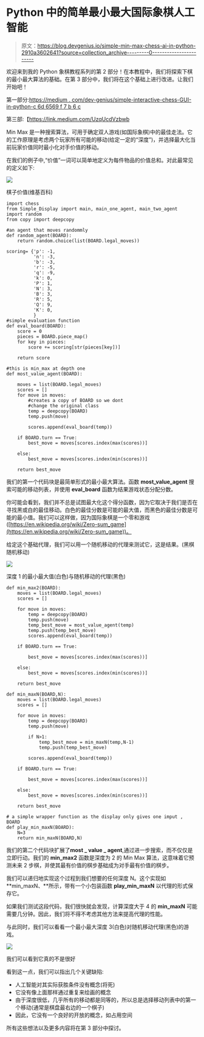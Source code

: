 # Python 中的简单最小最大国际象棋人工智能

> 原文：<https://blog.devgenius.io/simple-min-max-chess-ai-in-python-2910a3602641?source=collection_archive---------0----------------------->

欢迎来到我的 Python 象棋教程系列的第 2 部分！在本教程中，我们将探索下棋的最小最大算法的基础。在第 3 部分中，我们将在这个基础上进行改进。让我们开始吧！

第一部分:[https://medium . com/dev-genius/simple-interactive-chess-GUI-in-python-c 6d 6569 f 7 b 6 c](https://medium.com/dev-genius/simple-interactive-chess-gui-in-python-c6d6569f7b6c)

第三部:【https://link.medium.com/UzqUcdVzbwb 

Min Max 是一种搜索算法，可用于确定双人游戏(如国际象棋)中的最佳走法。它的工作原理是考虑两个玩家所有可能的移动(给定一定的“深度”)，并选择最大化当前玩家价值同时最小化对手价值的移动。

在我们的例子中,“价值”一词可以简单地定义为每件物品的价值总和。对此最常见的定义如下:

![](img/77f62cf06fca617b22abc9f234d4aad1.png)

棋子价值(维基百科)

```
import chess
from Simple_Display import main, main_one_agent, main_two_agent
import random
from copy import deepcopy

#an agent that moves randommly
def random_agent(BOARD):
    return random.choice(list(BOARD.legal_moves))

scoring= {'p': -1,
          'n': -3,
          'b': -3,
          'r': -5,
          'q': -9,
          'k': 0,
          'P': 1,
          'N': 3,
          'B': 3,
          'R': 5,
          'Q': 9,
          'K': 0,
          }
#simple evaluation function
def eval_board(BOARD):
    score = 0
    pieces = BOARD.piece_map()
    for key in pieces:
        score += scoring[str(pieces[key])]

    return score

#this is min_max at depth one
def most_value_agent(BOARD):

    moves = list(BOARD.legal_moves)
    scores = []
    for move in moves:
        #creates a copy of BOARD so we dont
        #change the original class
        temp = deepcopy(BOARD)
        temp.push(move)

        scores.append(eval_board(temp))

    if BOARD.turn == True:
        best_move = moves[scores.index(max(scores))]

    else:
        best_move = moves[scores.index(min(scores))]

    return best_move
```

我们的第一个代码块是最简单形式的最小最大算法。函数 **most_value_agent** 搜索可能的移动列表，并使用 **eval_board** 函数为结果游戏状态分配分数。

你可能会看到，我们并不总是试图最大化这个得分函数，因为它取决于我们是否在寻找黑或白的最佳移动。白色的最佳分数是可能的最大值，而黑色的最佳分数是可能的最小值。我们可以这样做，因为国际象棋是一个零和游戏([https://en.wikipedia.org/wiki/Zero-sum_game](https://en.wikipedia.org/wiki/Zero-sum_game))。

给定这个基础代理，我们可以用一个随机移动的代理来测试它，这是结果。(黑棋随机移动)

![](img/0b63464c53afd68ee2a4825100e4bf45.png)

深度 1 的最小最大值(白色)与随机移动的代理(黑色)

```
def min_max2(BOARD):
    moves = list(BOARD.legal_moves)
    scores = []

    for move in moves:
        temp = deepcopy(BOARD)
        temp.push(move)
        temp_best_move = most_value_agent(temp)
        temp.push(temp_best_move)
        scores.append(eval_board(temp))

    if BOARD.turn == True:

        best_move = moves[scores.index(max(scores))]

    else:
        best_move = moves[scores.index(min(scores))]

    return best_move

def min_maxN(BOARD,N):
    moves = list(BOARD.legal_moves)
    scores = []

    for move in moves:
        temp = deepcopy(BOARD)
        temp.push(move)

        if N>1:
            temp_best_move = min_maxN(temp,N-1)
            temp.push(temp_best_move)

        scores.append(eval_board(temp))

    if BOARD.turn == True:

        best_move = moves[scores.index(max(scores))]

    else:
        best_move = moves[scores.index(min(scores))]

    return best_move

# a simple wrapper function as the display only gives one imput , BOARD
def play_min_maxN(BOARD):
    N=3
    return min_maxN(BOARD,N)
```

我们的第二个代码块扩展了**most _ value _ agent**,通过进一步搜索，而不仅仅是立即行动。我们的 **min_max2** 函数是深度为 2 的 Min Max 算法，这意味着它预测未来 2 步棋，并使其最有价值的棋步基础成为对手最有价值的棋步。

我们可以递归地实现这个过程到我们想要的任何深度 N。这个实现如 **min_maxN、**所示，带有一个小包装函数 **play_min_maxN** 以代理的形式保存它。

如果我们测试这段代码，我们很快就会发现，计算深度大于 4 的 **min_maxN** 可能需要几分钟。因此，我们将不得不考虑其他方法来提高代理的性能。

与此同时，我们可以看看一个最小最大深度 3(白色)对随机移动代理(黑色)的游戏。

![](img/fd8d835f96fc38b5f28a89a9adb824f3.png)

我们可以看到它真的不是很好

看到这一点，我们可以指出几个关键缺陷:

*   人工智能对其实际获胜条件没有概念(将死)
*   它没有像上面那样通过重复来绘画的概念
*   由于深度很低，几乎所有的移动都是同等的，所以总是选择移动列表中的第一个移动(通常是棋盘最右边的一个棋子)
*   因此，它没有一个良好的开放的概念，如占用空间

所有这些想法以及更多内容将在第 3 部分中探讨。